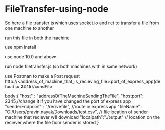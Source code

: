 # FileTransfer-using-node

So here a file transfer js which uses socket.io and net to transfer a file from one machine to another

run this file in both the machine

use npm install

use node 10.0 and above

run node filetransfer.js (on both machines,with in same network)

use Postman to make a Post request
http://<address_of_machine_that_is_recieving_file>:port_of_express_app(default to 2345)/sendFile

body:{
"host" : "addressOfTheMachineSendingTheFile",
     "hostport": 2345,//change it if you have changed the port of express app
     "senderEndpoint" : "/recivefile", //route in express app
     "fileName" : "C:/Users/pravin.nayak/Downloads/test.csv", // file location of sender machine that reciever will download
     "localpath":"./output" // location on the reciever,where the file from sender is stored
}



